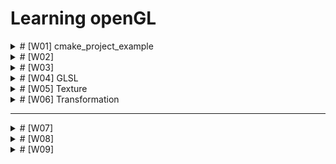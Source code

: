# Learning openGL

<details>
  <summary># [W01] cmake_project_example</summary>

- I learned how to set up OpenGL on an M1 MacBook.
- CMake will be used for configuring and building projects.
- I will create a `CMakeLists.txt` file and configure and build the project using the command palette in VSCode.
- OpenGL will be compiled with Xcode (Apple supports OpenGL up to version 4.1).

## What should I learn this week?
In this chapter, I will set up my OpenGL environment on an M1 Mac running macOS.

I will use VSCode to progress in coding for graphics programming.

## Setup
Some extensions are needed in VSCode.

1. C/C++ extension.
2. ~~C/C++ Intellisense~~: Deprecated. It was merged into the C/C++ extension.
3. CMake.
4. CMake Tools.

## Compilation
On macOS, OpenGL has been officially deprecated. So, I will use OpenGL 3.3 to study computer graphics.
(I heard OpenGL 4.6 was released, but Apple supports only up to 4.1.)

Additionally, I need **Xcode** to compile OpenGL code.

## CMake
It surprised me! At 42 Seoul, I had to manually type all the `Makefile` commands to compile the source code and generate the executable file.
With CMake, it automatically creates the build directory and `Makefile` with just one action.

### CMakeLists.txt
This is a recipe to create the build directory. We can set the following points:

- Define build targets (e.g., `add_executable`, `add_library`).
- Set compiler options and link options.
- Find external libraries (`find_package`).
- Set installation rules.

In this chapter, I created a `CMakeLists.txt` like the one below:

```cmake
# Set minimum version of CMake
cmake_minimum_required(VERSION 3.14)

# Set variable PROJECT_NAME as cmake_project_example and specify C++ version
set(PROJECT_NAME cmake_project_example)
set(CMAKE_CXX_STANDARD 17)

# Define the project. The project() command sets the project name and language version.
project(${PROJECT_NAME})

# Add executable file for ${PROJECT_NAME} using src/main.cpp
add_executable(${PROJECT_NAME} src/main.cpp)
```

### Configuration & Build
In this class, I use the command palette for "CMake: Configure" and "CMake: Build".

1. **Configuration**  
   In this step, the `CMakeLists.txt` is processed, creating the build system (like a `Makefile`), and setting up the environment for the compiler, platform, etc.

2. **Build**  
   The sources are compiled, and object files are linked. All requested targets (libraries, executables, etc.) are built.

In our source code, `main.cpp`, we print "Hello, World!" to stdout. When we execute the built executable, we can see "Hello, World!" printed in the console.


</details>

<details>
<summary> # [W02] </summary>

## Including External Library Using CMake

### Add GLFW Dependency
- OpenGL is just an API for graphics.
- It doesn't have features like creating a window, creating and connecting a surface, or connecting a keyboard and mouse to the window.

For these utilities, we need the **GLFW** library. It will be included using CMake, making it easy to connect to our project.

### In the CMake File to Add External Library Dependency

<details><summary> Dependency.cmake File </summary>

```cmake
# include below adds an external project.
# Here, include allows us to use the ExternalProject_Add feature.
include(ExternalProject)

# Set variables for the dependency.
set(DEP_INSTALL_DIR ${PROJECT_BINARY_DIR}/install)
set(DEP_INCLUDE_DIR ${DEP_INSTALL_DIR}/include)
set(DEP_LIB_DIR ${DEP_INSTALL_DIR}/lib)

# ExternalProject_Add function creates a connection between our project and an external git project. 
# The external project will be automatically handled by CMake, and we also configure the CMake options for the external project.

ExternalProject_Add(
    dep_glfw
    GIT_REPOSITORY "https://github.com/glfw/glfw.git"
    GIT_TAG "3.3.3"
    GIT_SHALLOW 1
    UPDATE_COMMAND ""
    PATCH_COMMAND ""
    TEST_COMMAND ""
    CMAKE_ARGS
        -DCMAKE_INSTALL_PREFIX=${DEP_INSTALL_DIR}
        -DGLFW_BUILD_EXAMPLES=OFF 
        -DGLFW_BUILD_TESTS=OFF
        -DGLFW_BUILD_DOCS=OFF # These options can be found in glfw's CMakeLists.txt. 
        # Using the -D flag, we modify the options.
)

# Setting DEP_@@@@ variables as ${DEP_@@@@} + ###.
# Adding the dependency list and library file list.
set(DEP_LIST ${DEP_LIST} dep_glfw)
set(DEP_LIBS ${DEP_LIBS} glfw3)
```

</details>

If you want to include external libraries, it is better to separate the CMake file into *CMakeLists.txt* and *Dependency.cmake*. This makes managing external and internal libraries easier.

The above code is typed in *dependency.cmake*.

If the code is separated into two files, you need to include the external dependency in your *CMakeLists.txt*.

```cmake
# In CMakeLists.txt, include dependency.cmake
include(Dependency.cmake)

# Set the directories containing headers and libraries.
# In order:
# - location of header files → sets the headers for the compiler.
# - location of library files → specifies the location where the linker can find the necessary library files.
# - sets the libraries → defines the libraries that the linker will reference during compilation.
target_include_directories(${PROJECT_NAME} PUBLIC ${DEP_INCLUDE_DIR})
target_link_directories(${PROJECT_NAME} PUBLIC ${DEP_LIB_DIR})
target_link_libraries(${PROJECT_NAME} PUBLIC ${DEP_LIBS})
```

In *CMakeLists.txt*, we can set the information about the window.

```cmake
# GLFW window setting information
set(WINDOW_NAME "Hello, OpenGL!")
set(WINDOW_WIDTH 960)
set(WINDOW_HEIGHT 540)

# It's the same as "#define WINDOW_NAME "HELLO OPENGL"
# It replaces with a define macro.
target_compile_definitions(${PROJECT_NAME} PUBLIC
    WINDOW_NAME="${WINDOW_NAME}"
    WINDOW_WIDTH=${WINDOW_WIDTH}
    WINDOW_HEIGHT=${WINDOW_HEIGHT}
)

# Dependency files (${DEP_LIST}) must be built before my project.
add_dependencies(${PROJECT_NAME} ${DEP_LIST})
```

As I mentioned, I use macOS. On macOS, you need to explicitly link the required frameworks.

In *dependency.cmake*:

```cmake
if (APPLE)
    find_library(COCOA_FRAMEWORK Cocoa)
    find_library(IOKIT_FRAMEWORK IOKit)
    find_library(COREFOUNDATION_FRAMEWORK CoreFoundation)

    target_link_libraries(${PROJECT_NAME} PUBLIC
        ${COCOA_FRAMEWORK}
        ${IOKIT_FRAMEWORK}
        ${COREFOUNDATION_FRAMEWORK}
        ${OPENGL_FRAMEWORK}
    )
endif()
```

1. **Cocoa**:
   - A framework for constructing user interfaces.

2. **IOKit**:
   - A framework for handling hardware-related tasks, such as interacting with external devices and monitoring hardware status (displays, keyboards, mice, etc.).

3. **CoreFoundation**:
   - A framework for low-level data structures and utilities.
   - Provides tools like basic data types, strings, dates, and collections (arrays, dictionaries, etc.).
   - Helps interact between other macOS frameworks by providing various data types and algorithms.


## Adding Glad Dependency

You include it in the same way as GLFW, but you need to include the Glad header before GLFW. This is because GLFW relies on Glad for loading OpenGL function pointers.

## Booting the Window

1. **glfwInit()**
   - Initializes the GLFW library.
   - This is the first step in using GLFW.

2. **glfwWindowHint()**
   - This function provides information about the window settings.
   - It configures the window by using the hints we pass, such as the OpenGL version, profile, forward compatibility, etc.

3. **glfwCreateWindow()**
   - Creates the window we want with parameters like width, height, and window title.

4. **glfwMakeContextCurrent()**
   - Sets the specified window as the current context.

5. **gladLoadGLLoader()**
   - Loads the OpenGL functions for the current context using the given process address loader function.
   - After this call, OpenGL functions can be used.

6. **glfwWindowShouldClose()**
   - Returns a boolean indicating whether the window should close.

7. **glfwPollEvents()**
   - Checks for events such as keyboard or mouse input.

8. **glfwTerminate()**
   - Cleans up and terminates the GLFW library.

In this flow, we can add functions for graphics:
- **glClearColor()** and **glClear()**: Set the background color and clear the window with that color.
- **glfwSwapBuffers()**: Swaps the window's buffers to display the rendered image smoothly.

- **glfwSetFramebufferSizeCallback()** and **glfwSetKeyCallback()**: Set callback functions for window resize or key press events.

![Callback Function Working](./attachedFiles/image.png)

- **glViewport(0, 0, width, height)**
   - Sets the viewport, which determines the area of the window where rendering happens.
   - The first two parameters (0, 0) refer to the lower-left corner of the window, and the other two specify the width and height of the viewport.

   If the window size changes, you must call `glViewport()` again to reset the viewport size.


then, we can get this window.
![Hello openGL window](/attachedFiles/hello_openGL.png)

</details>

<details><summary> # [W03] </summary>

# Graphics Pipeline

- **Application**: The application provides the vertex locations and colors that we want to draw. In 3D graphics, we generally draw pictures using triangles. In this stage, OpenGL functions are called to handle drawing. After this step, the GPU will be used.

- **Geometry**: This stage processes vertex data and defines vertex positions. It determines how the triangle's location is perceived from a certain camera angle by transforming the geometry according to the camera's viewpoint.

- **Rasterization**: Converts transformed vertices into fragments (potential pixels), turning geometric information into pixels.

- **Pixel Processing**: Processes individual pixels and defines their color, often based on lighting, textures, or other effects.

## Programmable Shader

GLSL (OpenGL Shading Language) is used for GPU programming and is available from the OpenGL 3.3 core profile onward. We need to write the shader code directly.

- **Vertex Shader**: Calculates information for each vertex, such as position, normals, and other per-vertex attributes.
- **Fragment Shader**: Calculates information for each pixel, mainly determining its final color.

## OpenGL Shader

We write the code for vertex and fragment shaders and then build the program. Additionally, there is a way to build shaders before loading using SPIR-V (not covered in this class).

## Shader Code Loading

- Read the shader code from a file.
- Create a shader object and assign the shader code to it.
- Compile the shader.
- If compilation fails, report the error.

## In `src/common.h`

This header file contains commonly used functions.

### `std::optional<>`

```cpp
std::optional<std::string> LoadTextFile(const std::string &filename);
```

`std::optional<>` is a feature introduced in C++17. It provides a way to handle variables that might not have a value. You can check whether the variable has a value using the `has_value()` function.

## Shader Class Design

There is an OpenGL shader object. When an instance is created, it takes a filename for loading. If instance creation fails, we need to free the memory. This is managed using C++11 smart pointers.

### Smart Pointers

Smart pointers manage memory automatically (RAII). Explicit deletion is not needed.

- **`std::unique_ptr<>`**: Manages a memory block exclusively. When the object goes out of scope, it is automatically deleted by the destructor. There is only one owner of the memory, and ownership cannot be copied. Use move semantics to transfer ownership.

- **`std::shared_ptr<>`**: Shares ownership of the memory among multiple pointers. The memory is deleted when the last `shared_ptr` owning it is destroyed.

- **`std::weak_ptr<>`**: Provides access to an object managed by a `shared_ptr` without increasing its reference count, preventing cyclic references.

1. The constructor is private to prevent direct instantiation. Only `CreateFromFile()` can create an instance. Use `CreateFromFile` to create a shader object.

2. No `set()` function is provided. Shader data is managed within the shader object and is protected.

```cpp
ShaderUPtr Shader::CreateFromFile(const std::string& filename, GLenum shaderType)
{
    auto shader = ShaderUPtr(new Shader());
    if (!shader->LoadFile(filename, shaderType))
        return nullptr;
    return std::move(shader);
}
```

In the above code, we allocate memory for the shader using a smart pointer (`ShaderUPtr`, which is likely a type alias for `std::unique_ptr<Shader>`). Then, we load the shader file. If loading fails, we return `nullptr`, and the allocated memory is automatically cleaned up when the `unique_ptr` goes out of scope. Otherwise, we return the shader by using `std::move` to transfer ownership.

```cpp
bool Shader::LoadFile(const std::string &filename, GLenum shaderType)
{
    auto result = LoadTextFile(filename);
    if (!result.has_value()) // Checks if the optional has a value.
        return false;

    auto &code = result.value();
    const char *codePtr = code.c_str();
    int32_t codeLength = static_cast<int32_t>(code.length());

    // Create and compile shader
    m_shader = glCreateShader(shaderType);
    glShaderSource(m_shader, 1, &codePtr, &codeLength);
    glCompileShader(m_shader);

    // Check for compile errors
    int success = 0;
    glGetShaderiv(m_shader, GL_COMPILE_STATUS, &success);
    if (!success)
    {
        char infoLog[1024];
        glGetShaderInfoLog(m_shader, 1024, nullptr, infoLog);
        SPDLOG_ERROR("Failed to compile shader: \"{}\"", filename);
        SPDLOG_ERROR("Reason: {}", infoLog);
        return false;
    }
    return true;
}
```

`Shader::LoadFile` is used to load the shader file. If loading the shader file using the `LoadTextFile` function fails, it returns `false`.

After `LoadTextFile` is used, the shader source code is provided to OpenGL functions.

We then compile the shader code written in GLSL for use in our program. If the compilation is successful, it returns `true`. Otherwise, it returns an error log and `false`.

In this function, we create a shader object and provide it with the shader source code.

- **`glCreateShader`**: Creates an OpenGL shader object and returns an integer ID for the shader.
- **`glShaderSource`**: Sets the GLSL source code in the OpenGL shader object.
- **`glCompileShader`**: Compiles the shader source code.
- **`glGetShaderiv`**: Retrieves information about the shader, such as its compile status.
- **`glGetShaderInfoLog`**: Retrieves the compilation error log for the shader.
- **`glDeleteShader`**: Deletes the shader object.

## Program Class Design

- We will make a pipeline program connected with a vertex shader and a fragment shader for rendering.
- Enter the two shader files into the program and link them.
- If linking succeeds, create an OpenGL program object; otherwise, free the memory.

In OpenGL, a **program object** is like a container to manage multiple shader files. Shader files should be linked to the program. Then we can operate just one program that controls many shaders. The GPU can execute this program using the `glUseProgram` function.

### OpenGL Program Functions

1. **`glCreateProgram()`**  
   - Creates a new program object and returns the program ID (an integer value).
   - Example: `GLuint programID = glCreateProgram();`

2. **`glAttachShader(GLuint program, GLuint shader)`**  
   - Attaches the shader to a certain program. The program must have shaders attached before linking. In this case, 'attach' means pointing to the shader object's address so that the program can access it. At this moment, it doesn't know whether the shader has been compiled correctly.
   - Example: `glAttachShader(programID, vertexShaderID);`

3. **`glLinkProgram(GLuint program)`**  
   - Links the attached shaders to create the final executable shader program. If the shaders are compiled and linked correctly, this function succeeds.
   - It checks whether the attached shaders have any problems compiling or interacting with other shaders.
   - If this function succeeds, the GPU can perform rendering.
   - Example: `glLinkProgram(programID);`

4. **`glUseProgram(GLuint program)`**  
   - Uses this program for the current OpenGL context. By using this program, rendering will be done according to the shaders linked within.
   - Example: `glUseProgram(programID);`

5. **`glGetProgramiv(GLuint program, GLenum pname, GLint *params)`**  
   - Gets the program information and status, e.g., linking status.
   - Example: `glGetProgramiv(programID, GL_LINK_STATUS, &status);`

6. **`glGetProgramInfoLog(GLuint program, GLsizei maxLength, GLsizei *length, GLchar *infoLog)`**  
   - Retrieves the program information log (compilation or linking errors, warnings).
   - Example: `glGetProgramInfoLog(programID, 512, NULL, infoLog);`

7. **`glDetachShader(GLuint program, GLuint shader)`**  
   - Detaches the shader from the program. The shader and program are not deleted—just detached from each other.
   - Example: `glDetachShader(programID, vertexShaderID);`

8. **`glDeleteProgram(GLuint program)`**  
   - Deletes the program object to free the memory.
   - Example: `glDeleteProgram(programID);`

9. **`glValidateProgram(GLuint program)`**  
   - Checks whether the program is valid in the current context. This function is useful for finding errors or debugging.
   - Example: `glValidateProgram(programID);`

10. **`glIsProgram(GLuint program)`**  
    - Checks whether the program is a valid object.
    - Example: `if (glIsProgram(programID)) { /* Program is valid */ }`

Shader instances can be used by another program instance. So, they are designed using `ShaderPtr` formed of `shared_ptr`. A `unique_ptr` has only one owner, but a `shared_ptr` can have multiple owners.

If the pointer variable's data type is `shared_ptr`, a `unique_ptr` can be moved into a `shared_ptr` to share ownership.

## Refactoring by Context Class

**Refactoring** means improving the code to make it easier to understand and to have a clear structure.

Make it a habit to write code that works correctly first, then refactor to improve its structure. If the code gets bigger, it might be hard to reuse the code without proper structuring.

### Context Class Design

- Initialize GLFW / OpenGL Context / GLAD.
- Create objects to draw a picture (shader, program).
- Render.
- Free OpenGL objects to release memory.
- Terminate GLFW / program.

**Goals of the context class**: Manage the OpenGL objects and rendering code.

### VAO, VBO, EBO

- **Vertex Array Object (VAO)**: Like a container for VBO and EBO buffer statuses and attribute configurations.
- **Vertex Buffer Object (VBO)**: A buffer containing vertex information like position, color, etc., which is delivered to the GPU.
- **Element Buffer Object (EBO)**: A buffer delivering information about vertex indices.

1. Create VAO -> Bind it.
2. Create VBO / EBO -> Bind them -> Use `glBufferData` to deliver data to the GPU.
3. Let the GPU know about the delivered buffers. The `glVertexAttribPointer` function gives the GPU information about the buffer, and `glEnableVertexAttribArray` enables rendering with the delivered attributes.

After use, unbind the VAO to allow for rendering with other VAOs.

```cpp
GLuint vao;
glGenVertexArrays(1, &vao);
glBindVertexArray(vao);

// Set up VBO
GLuint vbo;
glGenBuffers(1, &vbo);
glBindBuffer(GL_ARRAY_BUFFER, vbo);
glBufferData(GL_ARRAY_BUFFER, size, data, GL_STATIC_DRAW);

// Set up EBO
GLuint ebo;
glGenBuffers(1, &ebo);
glBindBuffer(GL_ELEMENT_ARRAY_BUFFER, ebo);
glBufferData(GL_ELEMENT_ARRAY_BUFFER, size, data, GL_STATIC_DRAW);

// Set up vertex attributes
glVertexAttribPointer(0, 3, GL_FLOAT, GL_FALSE, stride, (void*)offset);
glEnableVertexAttribArray(0);

// Unbind VAO (optional, for good practice)
glBindVertexArray(0);
```

![intensive red dot](./attachedFiles/reddot.png)

## Vertex Input

Several kinds of information are needed for vertices: data transferring from CPU to GPU, vertex coordinates, etc.

1. **Prepare the vertex data**: In the lecture, this includes vertices and indices arrays.

2. **Vertex Buffer Object (VBO)**:
   - The `glGenBuffers` function creates a VBO. A VBO is a buffer object that can contain vertex data. Various pieces of information about vertices can be stored in a VBO. This data is stored in memory that the GPU can access (position, normal, tangent, color, texture coordinates, etc.).
   - This function allocates usable GPU memory and returns an integer value referring to the buffer ID. If you want to use this buffer in the current context, bind the buffer to the context using `glBindBuffer`.

3. **Storing the data into the Vertex Buffer Object**:
   - Vertex data in CPU memory should be delivered to the GPU (using the `glBufferData` function).

4. **Vertex Array Object (VAO) - Descriptor Object**:
   - The VAO stores the vertex data structure, like each vertex's byte size, how many bytes between vertices (stride), data type, etc. It holds the information about the buffer.
   - Then, enable the attributes for rendering by using `glVertexAttribPointer` and `glEnableVertexAttribArray`.
   - Images are drawn using the Program, VBO, and VAO.

![yellow_triangle](./attachedFiles/yt.png)

If you want to draw a square, let's draw two triangles. Using a VBO alone will require storing 6 vertices, but this is inefficient because we only need 4 unique vertices.

By using an EBO, we can provide information on how the vertices will be used and reused, reducing redundancy.

The vertex indices in the EBO will be used to draw in order, allowing us to reuse vertices.

![yellow_square](./attachedFiles/ys.png)

The rendering will draw the picture using the context bound with VAO, VBO, and EBO.

The `glDrawElements(GL_TRIANGLES, 6, GL_UNSIGNED_INT, 0)` function will draw the basic vertex shapes.

- **Primitive Type**: Specifies the type of primitives to render (e.g., `GL_TRIANGLES`).
- **Count**: The number of elements to render, which is the number of indices in the EBO.
- **Type**: Specifies the type of the values in the EBO (e.g., `GL_UNSIGNED_INT`).
- **Indices**: Specifies an offset in a buffer or a pointer to the indices (here, 0 since we're starting from the beginning).

## Buffer Class Design

VBO and EBO share the OpenGL functions (`glGenBuffers`, `glBindBuffer`, `glBufferData`, etc.). Therefore, we can create a class to manage buffers more efficiently.

## `VertexLayout` Class

The VAO manages the vertex buffer information. We can encapsulate this functionality in a `VertexLayout` class to handle VAO configurations and attribute setups.

</details>

<details><summary> # [W04] GLSL </summary>

## GLSL (OpenGL Shading Language)

A shader is a small program that runs on the GPU to perform rendering calculations. Rendering operations are executed in parallel across vertices and pixels.

GLSL is the shader language used in OpenGL for coding shaders.

Other shader languages include:

- **HLSL** (High-Level Shading Language) used in DirectX
- **Metal** used in Apple's Metal API
- **Cg** (C for Graphics) by NVIDIA, used in Unity3D

## Basic GLSL Structure

```glsl
#version version_number // Predefined macro

in type in_variable_name;

out type out_variable_name;

uniform type uniform_name;

void main() {
    // Process input(s) and perform graphics operations...
    // Output processed data to output variable
    out_variable_name = processed_data;
}
```

**Type Qualifiers**:

- **`in`**: Input to the shader program.
- **`out`**: Output from the shader program.
- **`uniform`**: Global variables that remain constant for all processed vertices or fragments during a single rendering call.

Shader code also has the `main()` function as an entry point. The shader's output should be stored in an `out` variable.

## GLSL Data Types

- **Basic Types**: `int`, `float`, `double`, `uint`, `bool`
- **Vector Types**:
  - `vecX` (float vectors), `bvecX` (bool vectors), `ivecX` (int vectors), `uvecX` (uint vectors), `dvecX` (double vectors)
  - `X` can be 2, 3, or 4, indicating the number of components.
- **Matrix Types**:
  - `matX`, `bmatX`, `imatX`, `umatX`, `dmatX`
  - `X` can be 2, 3, or 4, representing the dimensions of the square matrix.

### Vectors

- **Accessing Vector Elements**:
  - Use `.x`, `.y`, `.z`, `.w` to access each component.
  - Swizzling allows you to reorder or replicate components (e.g., `vec4 v; vec3 v_xyz = v.xyz;`).
  - Swizzling can also be done using `.rgba` for colors or `.stpq` for texture coordinates.

**Examples of Swizzling**:

```glsl
vec2 someVec;
vec4 differentVec = someVec.xyxx;
vec3 anotherVec = differentVec.zyx;
vec4 otherVec = someVec.xxxx + anotherVec.yxzy;
```

**Initializing Vectors**:

```glsl
vec2 vect = vec2(0.5, 0.7); // vec2 constructor
vec4 result = vec4(vect, 0.0, 0.0); // Using another vector to initialize
vec4 otherResult = vec4(result.xyz, 1.0); // Vector swizzling + another component
```

When using other vectors in vector initialization, the basic data types should be the same.

## `in` / `out`

Shaders use `in` and `out` qualifiers to define inputs and outputs.

Every shader should declare the correct `in`/`out` variables to interface with other shader stages.

### Vertex Shader

- Inputs are the vertex attributes provided by the application.
- You can set the attribute index using the following syntax:

  ```glsl
  layout(location = n) in type variable_name;
  ```

- **Important**: The vertex shader must set the output position `gl_Position`. If not, the vertex shader will not compile.

- **Rasterization**: The output of the vertex shader is used to interpolate primitives and calculate data for each pixel.
  
### Fragment Shader

- The interpolated data from the rasterization stage is provided as inputs to the fragment shader.

- For example, if the vertex shader outputs:

  ```glsl
  out vec4 vertexColor;
  ```

  Then the fragment shader should have:

  ```glsl
  in vec4 vertexColor;
  ```

  This linkage is important for passing data between shader stages.

**Uniforms**: Global variables that can be accessed by all shader stages. They hold constant values during the rendering of a primitive and are shared among all shader invocations.

To set the value of a uniform variable:

1. Get the uniform location using `glGetUniformLocation`.
2. Bind the program using `glUseProgram`.
3. Set the uniform value using `glUniform*` functions.

## Vertex Attributes

There is a lot of vertex information:

- Position
- Normal
- Tangent
- Color
- Texture Coordinates
- etc.

Each of them is a vertex attribute.

At this point, we are creating a color attribute for each vertex to pass color data from the vertex shader to the fragment shader.

![vertex color attrib](./attachedFiles/cq.png)


make the color attribution changed every render loops.

![alt text](./attachedFiles/화면-기록-2024-09-14-오후-1.09.39.gif)

---

</details>


<details><summary> # [W05] Texture </summary>

---

# Texture

It is hard to draw some objects in a picture by just setting the vertices because it would require too many vertices. Not only vertex positions but also color and texture information are needed.

## Texture Mapping
Texture mapping involves applying an image to the surface of a model by associating it with vertices.

## Texture Coordinates
- The texture image position corresponds to the vertex area.
- Texture coordinates are normalized to the range [0, 1], with the bottom-left corner as the origin.

Texture coordinates are provided as vertex attributes to the vertex shader.

During rasterization, each pixel's texture coordinate value is calculated.

In the fragment shader, the color of the texture image is fetched according to the texture coordinate.

## Texture Wrapping
How to handle texture coordinates that fall outside the [0, 1] range:

- `GL_REPEAT`: Repeats the texture image.
- `GL_MIRRORED_REPEAT`: Repeats the texture image, but mirrors it with each repeat.
- `GL_CLAMP_TO_EDGE`: Clamps the texture coordinate to the edge of the texture.
- `GL_CLAMP_TO_BORDER`: Clamps the texture coordinate to a border color.

Texture coordinates do not have to be within [0, 1]; these settings determine how to handle values outside this range.

## Texture Filtering
If the texture image size does not match the screen size, you need to decide how to sample texture pixels:

- `GL_NEAREST`: Selects the nearest pixel to the texture coordinate. This can result in noticeable pixelation.
- `GL_LINEAR`: Interpolates the values of the four nearest pixels. This provides smoother transitions.

## Texture in OpenGL
1. Create and bind OpenGL texture objects.
2. Set texture wrapping and filtering options.
3. Copy the image data to GPU memory.
4. Send the texture you want to use to the shader program as a uniform.

# Example
## Image Loading
1. Include `stb_image.h`.
   - `stb_image.h` is a library for loading image formats such as JPG, PNG, TGA, etc. It is a single-file public domain library, making it easy to use.

## Image Class Design

## Texture Application
- Add texture coordinates to vertex attributes.
- Create shaders that read the texture and define the pixel values.

## OpenGL Texture API
- `glGenTextures()`: Creates OpenGL texture objects.
- `glBindTexture()`: Binds a texture object to the current texture target.
- `glTexParameteri()`: Sets texture filter and wrapping parameters.
- `glTexImage2D(target, level, internalFormat, width, height, border, format, type, data)`
  - Transfers texture data from CPU memory to GPU memory, specifying how the data should be used.
  - `target`: Specifies the texture target (e.g., `GL_TEXTURE_2D`).
  - `level`: Specifies the mipmap level. 0 is the base level, related to mipmaps.
  - `internalFormat`: Specifies the format used by the GPU.
  - `width / height / border`: Specifies the texture width, height, and border size.
  - `format`: Specifies the format of the pixel data.
  - `type`: Specifies the data type of the pixel data.
  - `data`: Pointer to the image data.

- Power-of-2 (POT) textures are most efficient for GPUs.
- NPOT (Non-Power-Of-Two) textures may be unsupported depending on GPU specifications.

# Texture Refactoring
Since image data is used only once, a smart pointer might be too heavy for just creating textures. We use a simple pointer for the image in our class.

## Checker Image Creation
- Create a checkerboard image programmatically instead of downloading it.

## Mipmap
When the checkerboard is scaled down, artifacts may appear.
- If the texture pixel area is larger than the screen pixel, it is fine.
- But if the screen pixel covers more than one texture pixel, artifacts can occur.

-> Mipmaps are used to avoid this issue.
Mipmaps involve creating and using smaller versions of the texture image. As the screen size gets smaller, the appropriate smaller mipmap level is used to prevent distortion.

## Multiple Textures
Blending multiple textures in the fragment shader.

### How to Provide Textures to the Shader Program
The maximum number of textures that can be used in a shader program is 32. There are 32 texture slots available.

1. `glActiveTexture(textureSlot)`: Choose and activate a texture slot.
2. `glBindTexture(textureType, textureId)`: Bind the texture object to the currently active texture slot.
3. `glGetUniformLocation()`: Get the uniform location in the shader.
4. `glUniform1i()`: Set the texture slot index to the `sampler2D` uniform.

## Changes in context.cpp
1. Vertices
   - We provide just 6 elements per vertex. However, in this case, we need to include vertex position, color, and texture coordinates.
   - Therefore, 8 elements per vertex are needed.

2. SetAttrib
   - Inform the GPU of the data format using `glVertexAttribPointer()` and `glEnableVertexAttribArray`.
   - Since we added texture coordinates, we need to specify this to the GPU.

3. Loading the Image
   - Use the `stb` function to load image data into the program.

4. Making Texture Objects
   - Generate, bind, and set texture information using `glGenTextures()`, `glBindTexture()`, and `glTexParameteri()`.

---

</details>

<details><summary> # [W06] Transformation </summary>

# C++ Matrix/Vector Calculations
- GLSL provides many functions for matrix and vector operations.
- C++, by default, does not offer matrix and vector calculation tools.
→ To solve this, we use libraries.

## C++ Matrix Libraries
### Eigen3
- A C++ library for linear algebra.
- It is widely used in various libraries, such as OpenCV.
- Eigen3 is particularly useful for complex linear algebra calculations.

### GLM
- OpenGL Mathematics (GLM) library.
- It supports 3D graphics-related calculations, including 4D vectors and matrices.
→ Add GLM to `Dependency.cmake`.

GLM consists solely of header files, so you only need to copy the headers to your build directory.

```cmake
ExternalProject_Add(
	dep_glm
	GIT_REPOSITORY "https://github.com/g-truc/glm"
	GIT_TAG "0.9.9.8"
	GIT_SHALLOW 1
	UPDATE_COMMAND ""
	PATCH_COMMAND ""
	CONFIGURE_COMMAND ""
	BUILD_COMMAND ""
	TEST_COMMAND ""
	INSTALL_COMMAND ${CMAKE_COMMAND} -E copy_directory
		${PROJECT_BINARY_DIR}/dep_glm-prefix/src/dep_glm/glm
		${DEP_INSTALL_DIR}/include/glm
	)
	
set(DEP_LIST ${DEP_LIST} dep_glm)
```

Then, include the GLM library in `common.h`.

## Vertex Transformation
- Vertices in the VBO are fixed.
- The transformation matrix is passed into the vertex shader as a uniform variable.
- The matrix multiplication is performed within the vertex shader.
- The uniform matrix is passed to the shader using `glGetUniformLocation` and `glUniformMatrix4fv`.

# Coordinate Systems
- Coordinate systems define the position of vertices.
- A linear transformation can be interpreted as a change from one coordinate system to another.

## Transforming Between Coordinate Spaces
In OpenGL, the space where objects are rendered is the normalized device coordinate space, ranging from [-1, 1].
This space is also known as the canonical space.

An object's position is initially described in local space. To render this object in canonical space, it must undergo several transformations:
1. Local Space → World Space
2. World Space → View Space
3. View Space → Canonical Space

### Transformation Matrices
- **Model Matrix**: Transforms from local space to world space.
- **View Matrix**: Transforms from world space to camera space.
- **Projection Matrix**: Transforms from camera space to canonical space.

In clip space (canonical space), objects that fall outside the [-1, 1] range will be clipped.

## Projection Methods
### 1. Orthographic Projection
An orthographic projection maintains parallel lines, meaning they remain parallel after the transformation.
- Parameters: left, right, bottom, top, near, far (total of 6)
- The projection matrix has -1 on the z-axis to account for the transition from right-handed to left-handed coordinates after clipping.

### 2. Perspective Projection
Parallel lines will converge at a single point in perspective projection. 
- The further an object is, the smaller it appears.
- Parameters: aspect ratio, field of view (FoV), near, far.

Using these matrices (MVP: Model-View-Projection), local space can be transformed into clip space.

## Creating a 3D Cube
In 3D, depth is a crucial factor in determining whether an object is in front of or behind another.
→ This requires the use of a depth buffer (also called a z-buffer).

### Depth Testing
Before updating pixel data, the depth of the current pixel is compared to the value stored in the z-buffer at the same location.
- If the current pixel's depth is greater (further away) than the z-buffer value, it will not be drawn.
- The z-buffer's initial value is 1, where 1 represents the furthest possible depth.

### OpenGL Commands for Depth Testing
- `glEnable(GL_DEPTH_TEST)`: Enables depth testing.
- `glDisable(GL_DEPTH_TEST)`: Disables depth testing.

The default condition for depth testing is `GL_LESS`, meaning the pixel with a lesser depth value (closer to the camera) will be drawn.

</details>

---

<details><summary> # [W07] </summary>

# Camera/View Space
- It is necessary to determine when and where to look at in 3D space.
- The view transformation is created from the parameters controlling the camera.

## Camera Parameters
- **Position**: Where the camera is located.
- **Target**: The point the camera is looking at.
- **Up Vector**: The direction that defines "up" for the camera.

The camera's matrix is the inverse of the transformation matrix that converts from local space to world space.

```c++
	float x = sinf((float)glfwGetTime() * glm::pi<float>() * 2.0f) * 3.0f;
	auto cameraPos = glm::vec3(x, 0.0f, 3.0f);
	auto cameraTarget = glm::vec3(0.0f, 0.0f, 0.0f);
	auto cameraUp = glm::vec3(0.0f, 1.0f, 0.0f);

	// Compute the camera basis vectors (Z, X, Y)
	// auto cameraZ = glm::normalize(cameraPos - cameraTarget);
	// auto cameraX = glm::normalize(glm::cross(cameraUp, cameraZ));
	// auto cameraY = glm::cross(cameraZ, cameraX);

	// Create the camera matrix
	// auto cameraMat = glm::mat4(
	// 	glm::vec4(cameraX, 0.0f),
	// 	glm::vec4(cameraY, 0.0f),
	// 	glm::vec4(cameraZ, 0.0f),
	// 	glm::vec4(cameraPos, 1.0f)
	// );

	// Obtain the view matrix by inverting the camera matrix
	// auto view = glm::inverse(cameraMat);
	auto view = glm::lookAt(cameraPos, cameraTarget, cameraUp);
```

The `glm::lookAt` function computes the view transformation matrix from `cameraPos`, `cameraTarget` (also called `cameraFront`), and `cameraUp`.
If we calculate the camera position every frame, we can get a different point of view dynamically.

# Interactive Camera
An interactive camera allows the user to control it using keyboard and mouse inputs.
We store the camera information within the context class.

```c++
glm::vec3 m_cameraPos { glm::vec3(0.0f, 0.0f, 3.0f) };
glm::vec3 m_cameraFront { glm::vec3(0.0f, 0.0f, -1.0f) }; // This represents the direction the camera is facing.
glm::vec3 m_cameraUp { glm::vec3(0.0f, 1.0f, 0.0f) };
```

`ProcessInput(GLFWwindow* window)`: This function calculates the camera position based on keyboard input.
Before rendering, the camera position should be updated by calling `ProcessInput`.

## Resizing the Screen
We need to adjust the aspect ratio of the perspective projection when the screen size changes.
Thus, the `context` class should have `Reshape()`, `m_width`, and `m_height` members.

`Reshape()` should be called whenever the window size is changed.
We can set up a callback in `main.cpp` using `glfwSetFramebufferSizeCallback` to handle resizing.

---

## Object Rotation
- **Euler Angles**: A common way to represent rotation.
-> Three angles are used: roll (z-axis), pitch (x-axis), and yaw (y-axis).

Usually, for camera rotation, roll (z-axis) is not used.
-> The roll is controlled by the up vector.
Yaw and pitch are typically used to express the direction the camera is facing.

We should include variables for these rotation angles in the `context` class.

### Member Variables:
- `m_cameraPitch`
- `m_cameraYaw`
- `m_cameraControl`

### Member Functions:
- `m_prevMousePos`
- `MouseMove`
- `MouseButton`

These functions update the member variables each frame.
We need to register GLFW callback functions for handling mouse and keyboard input in the system.

---

**Result:**
* ![Resulting Image](<./attachedFiles/화면 기록 2024-09-18 오후 3.14.13.gif>)

# IMGUI

## GUI IN OPENGL

1. **Using a GUI Framework:**  
   Create a GUI interface and render it on an OpenGL surface using frameworks like Win32, MFC, Qt, Cocoa, or Android.

2. **Creating GUI Components Directly in OpenGL:**  
   Build GUI components inside the OpenGL window and handle events using libraries like ImGui.

---

[github.com/ocornut/imgui](https://github.com/ocornut/imgui)  
ImGui is an open-source library created by Omar Cornut. It is an Immediate-Mode GUI, which means UI elements are drawn directly using a graphics API every frame.

## Features of IMGUI

- **Immediate Mode GUI:**  
   UI components are recreated and rendered in each frame. This method is simple to use but can sometimes be mixed with other code that handles rendering of graphical objects.

- **Separation of Rendering Backend:**  
   ImGui can be used with various graphics APIs. If needed, you can write your own rendering backend for it.

- **Graphics Programming-Oriented Components:**  
   It includes components such as a vector editor and color picker, which are useful for graphics-related tasks.

- **Minimal Dependencies:**  
   ImGui is easy to build and integrate into projects, as it requires very few dependencies.

## Installing IMGUI

The ImGui repository does not come with a makefile or CMake configuration.  
Instead, you can manually download the source files and include them in your project.

When the application runs, ImGui's UI components will overlay the OpenGL screen. These components can be resized or moved using the mouse.

- **`ImGui_ImplGlfw_NewFrame()`**:  
   This function, called in the main loop, updates the screen size and mouse input by retrieving data from the `GLFWwindow`. 
   
   **Note**: You don’t need to explicitly connect callback functions like you normally would with GLFW.

## UI / Parameter Binding

You can bind UI elements to camera parameters, add a "Camera Reset" button, or a color picker to adjust the clear color.

Each ImGui function corresponds to a specific UI component and returns a boolean value. If the return value is `true`, it indicates the UI component has been changed.  
You can handle these events using `if` statements to add custom logic for when the UI changes.

## IMGUI Callback Integration

You can integrate ImGui into your existing callback functions or even replace certain callbacks with ImGui logic.  
For instance, ImGui's internal callbacks can be linked to your OpenGL callback functions to make everything work seamlessly.

## How to Learn ImGui?

ImGui doesn't have extensive official documentation. Most information about UI components is contained in `imgui.h`.  
For practical examples, you can refer to the `imgui_demo.cpp` file, which demonstrates the usage of various ImGui functions.


![alt text](./attachedFiles/imgui.png)


</details>

<details><summary> # [W08] </summary>

# Lighting
Lighting defines the color on the surface of objects.
It involves the **light source**, **material**, and **various complex physical phenomena**. For simplicity, we use the **Phong lighting model** to describe the illumination process.

## Illumination Model
Illumination models can be classified into two types based on how they handle reflected light.

- **Reflection light**: Light that is bounced off an object's surface.

1. **Local Illumination Model**: Does not account for reflected light from other objects or surfaces.
2. **Global Illumination Model**: Considers reflected light from other objects and surfaces, but at a higher computational cost.

## Phong’s Illumination Model
The Phong model calculates the surface color using three components:
- **Ambient** light
- **Diffuse** light
- **Specular** light

The final color is determined by combining these three lighting terms.

### Ambient Light
Ambient light is the general light that reaches all objects in the scene. It is unaffected by the object's normal vector or the light direction, meaning it is **constant** across the object's surface.

Ambient light is calculated as a combination of **light color** and **ambient strength**, which is then applied to the object’s color. This calculation happens in the fragment shader for each pixel.

### Diffuse Light
Diffuse light occurs when light hits an object’s surface and scatters in all directions. The intensity of the diffuse light depends on the angle between the light direction and the surface’s normal vector.

When the light direction is perpendicular to the object’s surface (the angle between them is 0 degrees), the diffuse light is at its strongest. This is calculated as the **dot product** of the light direction and the normal vector.

The calculation of diffuse light requires:
- **Light direction**
- **Normal vector**
- **Strength of the light source**

To calculate diffuse lighting in **world space**, the position and normal vectors must be transformed from local space to world space using the **model transformation matrix** in the vertex shader.

For accurate normal transformation, the normal vector should be multiplied by the **inverse transpose of the model matrix**, because normals are vectors, not points.

In the fragment shader, the normals may not be normalized, so they need to be **re-normalized**.

### Specular Light
Specular light is the reflection of light on an object’s surface, creating shiny highlights. Specular lighting is strongest when the **view direction** aligns with the **reflected light direction** (calculated as the dot product of the reflection vector and the view vector).

Key factors in specular lighting include:
- **Specular strength**: Controls the brightness of the specular highlight.
- **Shininess**: Controls the size or spread of the specular highlight.

The final color is computed by combining the **ambient**, **diffuse**, and **specular** terms in the fragment shader.

In the Phong model:
- `reflect(lightDir, normal)` calculates the reflection vector.
- The dot product of the **reflection vector** and **view direction** gives the intensity of the reflected light.
  
### Final Color Calculation
The final object color is a combination of **light color** and **material color**:
```cpp
finalColor = ambient + diffuse + specular;
```

The material and light properties can be organized into structures for cleaner code:
```cpp
struct Light { /* properties */ };
struct Material { /* properties */ };
```

### Lighting Maps
In the Phong model, the **ambient**, **diffuse**, and **specular** components can be replaced by **texture maps** for more complex lighting effects.

By using texture maps, the object’s material properties can vary across its surface. For example, the diffuse and specular terms can be extracted from **texture images**. The fragment shader samples the texture to obtain the color for lighting calculations.

### Summary
1. The Phong lighting model is a simple yet effective method for approximating real-world lighting in graphics.
2. **Ambient**, **diffuse**, and **specular** terms determine the final color of an object.
3. Texture maps can be used to enhance the realism by replacing material properties like diffuse and specular with more detailed texture data.

![Lighting_map](./attachedFiles/lighting_map_applied.png)

# Light Casters

There are three common types of light casters in OpenGL:

- **Directional Light**
- **Point Light (Omni Light)**
- **Spot Light**

---

## Directional Light

Directional light simulates a light source that is infinitely far away, causing light rays to come in parallel. An example of directional light is sunlight.

- **Position Irrelevant**: Since the light source is considered to be at an infinite distance, its position does not affect the lighting calculations.
- **Direction is Key**: The primary factor for directional light is its direction.

To implement directional light:

1. **Convert Position to Direction**: Instead of using a position vector, use a direction vector to represent the light's direction.
2. **Send Direction to Shader**: Set the direction of the light and pass this information to the shader as a uniform variable.
3. **Modify Shader Code**: Update your fragment shader (`lighting.fs`), context header (`context.h`), and context implementation (`context.cpp`) to handle the directional light's direction information.
![alt text](./attachedFiles/dl.png)
---

## Point Light

Point light emits light uniformly in all directions from a single point in space, similar to a light bulb.

- **Intensity Decreases with Distance**: The intensity of a point light diminishes with the square of the distance from the light source (`r²` attenuation).
- **Local Illumination Limitation**: The basic local illumination model does not account for reflected light, making the lighting appear darker than in reality.

### Attenuation Model

To address the limitation of the local illumination model, an **attenuation model** is introduced.

- **Parameters**:
  - **\( K_c \)** (constant term)
  - **\( K_l \)** (linear term)
  - **\( K_q \)** (quadratic term)

- **Attenuation Formula**:
  \[
  F = \frac{1.0}{K_c + K_l \cdot d + K_q \cdot d^2}
  \]
  where \( d \) is the distance from the light source to the object's surface.

### Implementation Steps for Point Light

1. **Add Position and Attenuation Properties**: Extend your light structure to include position and attenuation factors.
2. **Refer to Ogre3D Engine Parameters**: Use parameters based on the maximum distance of the point light as defined in the Ogre3D engine to implement realistic attenuation.

![alt text](./attachedFiles/pl.png)

---

## Spot Light

Spot light emits light in a specific direction within a cone, creating focused and directional lighting effects. Examples include flashlights and stage lighting.

- **Properties**:
  - **Direction**: The direction in which the spotlight is pointing.
  - **Angle**: The inner and outer angles that define the cone of the spotlight.
  - **Position**: The location of the spotlight in the scene.

### Soft Outline of Light

To create a soft edge for the spotlight, both inner and outer angles from the light's direction are used.

- **Inside Inner Angle**: Light intensity is at 100%.
- **Between Inner and Outer Angles**: Light intensity decreases smoothly from 100% to 0%.

- **Intensity Calculation**:
  \[
  \text{Intensity} = \frac{\cos(x) - \cos(\text{outer})}{\cos(\text{inner}) - \cos(\text{outer})}
  \]
  where \( x \) is the angle between the light direction and the point being lit.

![alt text](./attachedFiles/sl.png)
---

## Multiple Lights

Handling multiple lights in a scene involves processing each light type within the fragment shader.

### Fragment Shader Example

```glsl
out vec4 FragColor;

void main(){
    vec3 output = vec3(0.0);
    
    // Adding directional light result
    output += calculateDirectionalLight();
    
    // Adding point lights result
    for (int i = 0; i < nr_of_point_lights; i++)
        output += calculatePointLight(i);
    
    // Adding spot light result
    output += calculateSpotLight();
    
    FragColor = vec4(output, 1.0);
}
```

- **Directional Light**: Added once since there's typically one direction.
- **Point Lights**: Iterated over multiple point lights to accumulate their contributions.
- **Spot Light**: Added based on spotlight calculations.

### Implementing Handheld Light (Headlight)

If you want to implement a headlight (a light that moves with the camera, like a flashlight):

1. **Align Light with Camera**: Set the light's position and direction to match the camera's position and viewing direction.
2. **Update Shader Uniforms**: Pass the camera's position and direction to the shader as uniform variables to ensure the light moves correctly with the camera.

</details>

<details><summary> # [W09] </summary>

# Object Loader
Making 3D obj by pointing each vertex is hard.
-> Objects are designed in 3D modeling tools.

## 3D modeling tool
create 3D model and modify.
-> modeling, sculpting, UV unwrapping, rigging, animation ...
e.g.) 3D studio Max, maya, Blender 3D.

## AASIMP
open asset import library.

address: github.com/assimp/assimp

support multiple language and 3D model files.
cross-platform. c/c++ interface.
assimp load the obj files to our program.

## Refactoring
### buffer class modifying
replace dataSize to stride and count.

`dataSize = stride * count`

### Adding mesh.h, mesh.cpp
we will load the mesh data from obj file.
mesh consist of the information of vertex buffer and vertex Layout.
So, mesh class should have these information(vertices, indices).

in mesh object, set the vertex, index buffer and bind to vertexArray.

### why is VertexLayout unique pointer, but Buffer is shared pointer?
VBO, EBO can be used for another VAO. (reusable)
VAO is only for certain mesh.

## Scene Tree(graph)
Method that manage the 3D scene as a tree structure.

child's transform information(position/rotation/scale) is described by parent's local coordinate.

we need to process importing external obj file by assimp for using in our program.

This process will be implemented in model class recursively because the scene is structed by tree. the data of several meshes will be loaded by Load function. 

the function to access to child node is `processNode()`. the function to load mesh data(VBO, EBO) is `processMesh()`

Let the model instance be added in context class to call the draw function.

context::init() -> loading obj file by Model::Load().
Then the mesh data loaded will be stored in model instance.

the information of material is also needed to be loaded like vertex information. Model, Mesh class need material structure for storing material information. but model class should be array member variable. (because model class control several mesh. mesh is one material)

The information of material in obj file is loaded in mesh class. and it is also pushed in model class' vector array.
the material information will be passed before the mesh draws by Material::SetToProgram function that connects program and shader.

</details>